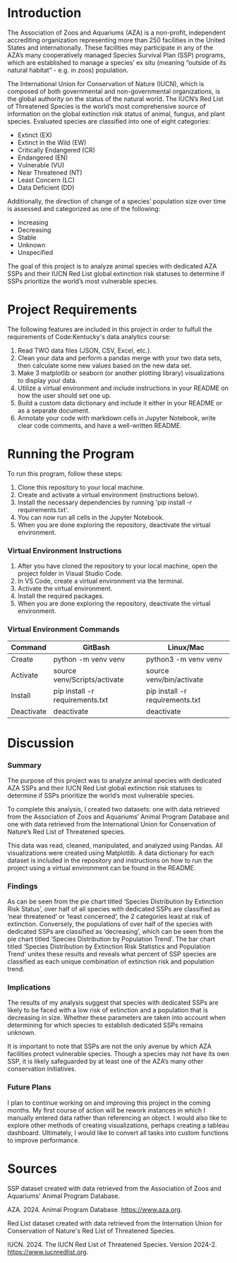 # Introduction
The Association of Zoos and Aquariums (AZA) is a non-profit, independent accrediting organization representing more than 250 facilities in the United States and internationally. These facilities may participate in any of the AZA’s many cooperatively managed Species Survival Plan (SSP) programs, which are established to manage a species’ ex situ (meaning “outside of its natural habitat” - e.g. in zoos) population. 

The International Union for Conservation of Nature (IUCN), which is composed of both governmental and non-governmental organizations, is the global authority on the status of the natural world. The IUCN’s Red List of Threatened Species is the world’s most comprehensive source of information on the global extinction risk status of animal, fungus, and plant species. Evaluated species are classified into one of eight categories: 
- Extinct (EX)
- Extinct in the Wild (EW)
- Critically Endangered (CR)
- Endangered (EN)
- Vulnerable (VU)
- Near Threatened (NT)
- Least Concern (LC)
- Data Deficient (DD)

Additionally, the direction of change of a species’ population size over time is assessed and categorized as one of the following: 
- Increasing 
- Decreasing 
- Stable 
- Unknown 
- Unspecified

The goal of this project is to analyze animal species with dedicated AZA SSPs and their IUCN Red List global extinction risk statuses to determine if SSPs prioritize the world’s most vulnerable species. 

# Project Requirements 

The following features are included in this project in order to fulfull the requirements of Code:Kentucky's data analytics course: 

1. Read TWO data files (JSON, CSV, Excel, etc.).
2. Clean your data and perform a pandas merge with your two data sets, then calculate some new values based on the new data set.
3. Make 3 matplotlib or seaborn (or another plotting library) visualizations to display your data.
4. Utilize a virtual environment and include instructions in your README on how the user should set one up. 
5. Build a custom data dictionary and include it either in your README or as a separate document.
6. Annotate your code with markdown cells in Jupyter Notebook, write clear code comments, and have a well-written README. 

# Running the Program

To run this program, follow these steps: 
1. Clone this repository to your local machine. 
2. Create and activate a virtual environment (instructions below).
3. Install the necessary dependencies by running 'pip install -r requirements.txt'.
4. You can now run all cells in the Jupyter Notebook. 
5. When you are done exploring the repository, deactivate the virtual environment. 

### Virtual Environment Instructions

1. After you have cloned the repository to your local machine, open the project folder in Visual Studio Code.
2. In VS Code, create a virtual environment via the terminal.
3. Activate the virtual environment.
4. Install the required packages.
5. When you are done exploring the repository, deactivate the virtual environment.

### Virtual Environment Commands

| Command | GitBash | Linux/Mac |
| ------- | ------- | --------- |
| Create | python -m venv venv | python3 -m venv venv |
| Activate | source venv/Scripts/activate | source venv/bin/activate |
| Install | pip install -r requirements.txt | pip install -r requirements.txt |
| Deactivate | deactivate | deactivate |

# Discussion 

### Summary

The purpose of this project was to analyze animal species with dedicated AZA SSPs and their IUCN Red List global extinction risk statuses to determine if SSPs prioritize the world’s most vulnerable species. 

To complete this analysis, I created two datasets: one with data retrieved from the Association of Zoos and Aquariums’ Animal Program Database and one with data retrieved from the International Union for Conservation of Nature’s Red List of Threatened species. 

This data was read, cleaned, manipulated, and analyzed using Pandas. All visualizations were created using Matplotlib.  A data dictionary for each dataset is included in the repository and instructions on how to run the project using a virtual environment can be found in the README. 

### Findings

As can be seen from the pie chart titled ‘Species Distribution by Extinction Risk Status’, over half of all species with dedicated SSPs are classified as ‘near threatened’ or ‘least concerned’, the 2 categories least at risk of extinction. Conversely, the populations of over half of the species with dedicated SSPs are classified as ‘decreasing’, which can be seen from the pie chart titled ‘Species Distribution by Population Trend’. The bar chart titled ‘Species Distribution by Extinction Risk Statistics and Population Trend’ unites these results and reveals what percent of SSP species are classified as each unique combination of extinction risk and population trend. 

### Implications

The results of my analysis suggest that species with dedicated SSPs are likely to be faced with a low risk of extinction and a population that is decreasing in size. Whether these parameters are taken into account when determining for which species to establish dedicated SSPs remains unknown. 

It is important to note that SSPs are not the only avenue by which AZA facilities protect vulnerable species. Though a species may not have its own SSP, it is likely safeguarded by at least one of the AZA’s many other conservation initiatives. 

### Future Plans

I plan to continue working on and improving this project in the coming months. My first course of action will be rework instances in which I manually entered data rather than referencing an object. I would also like to explore other methods of creating visualizations, perhaps creating a tableau dashboard. Ultimately, I would like to convert all tasks into custom functions to improve performance. 

# Sources
SSP dataset created with data retrieved from the Association of Zoos and Aquariums' Animal Program Database.

AZA. 2024. Animal Program Database. https://www.aza.org.

Red List dataset created with data retrieved from the Internation Union for Conservation of Nature's Red List of Threatened Species. 

IUCN. 2024. The IUCN Red List of Threatened Species. Version 2024-2. https://www.iucnredlist.org.

